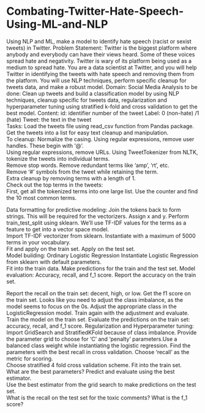 # Combating-Twitter-Hate-Speech-Using-ML-and-NLP
Using NLP and ML, make a model to identify hate speech (racist or sexist tweets) in Twitter. 
Problem Statement: Twitter is the biggest platform where anybody and everybody can have their views heard. Some of these voices spread hate and negativity. Twitter is wary of its platform being used as a medium  to spread hate.   You are a data scientist at Twitter, and you will help Twitter in identifying the tweets with hate speech and removing them from the platform. 
You will use NLP techniques, perform specific cleanup for tweets data, and make a robust model.  Domain: Social Media  Analysis to be done: Clean up tweets and build a classification model by using NLP techniques, cleanup specific for tweets data, regularization and hyperparameter tuning using stratified k-fold and cross validation to get the best model.  Content:   id: identifier number of the tweet  Label: 0 (non-hate) /1 (hate)  Tweet: the text in the tweet  
Tasks:       Load the tweets file using read_csv function from Pandas package.      
Get the tweets into a list for easy text cleanup and manipulation.      
To cleanup: Normalize the casing. Using regular expressions, remove user handles. These begin with '@’.         
Using regular expressions, remove URLs. Using TweetTokenizer from NLTK, tokenize the tweets into individual terms.          
Remove stop words. Remove redundant terms like ‘amp’, ‘rt’, etc.         
Remove ‘#’ symbols from the tweet while retaining the term.      
Extra cleanup by removing terms with a length of 1.      
Check out the top terms in the tweets:  
First, get all the tokenized terms into one large list. Use the counter and find the 10 most common terms.     

Data formatting for predictive modeling:  Join the tokens back to form strings. This will be required for the vectorizers. 
Assign x and y.  Perform train_test_split using sklearn. We’ll use TF-IDF values for the terms as a feature to get into a vector space model.         
Import TF-IDF  vectorizer from sklearn.          Instantiate with a maximum of 5000 terms in your vocabulary.          
Fit and apply on the train set. Apply on the test set.     
Model building: Ordinary Logistic Regression 
Instantiate Logistic Regression from sklearn with default parameters.         
Fit into  the train data.
Make predictions for the train and the test set. 
Model evaluation: Accuracy, recall, and f_1 score. 
Report the accuracy on the train set.  

Report the recall on the train set: decent, high, or low. Get the f1 score on the train set. Looks like you need to adjust the class imbalance, as the model seems to focus on the 0s.          Adjust the appropriate class in the LogisticRegression model. 
Train again with the adjustment and evaluate.          Train the model on the train set. 
Evaluate the predictions on the train set: accuracy, recall, and f_1 score. Regularization and Hyperparameter tuning:          
Import GridSearch and StratifiedKFold because of class imbalance.          Provide the parameter grid to choose for ‘C’ and ‘penalty’ parameters.Use a balanced class weight while instantiating the logistic regression.
Find the parameters with the best recall in cross validation. Choose ‘recall’ as the metric for scoring.          
Choose stratified 4 fold cross validation scheme. Fit into  the train set.      
What are the best parameters?      Predict and evaluate using the best estimator.         
Use the best estimator from the grid search to make predictions on the test set.          
What is the recall on the test set for the toxic comments?  What is the f_1 score?
